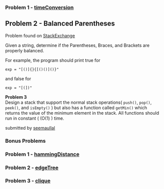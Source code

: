
### Problem 1 - [timeConversion](https://github.com/WomenWhoCodeNYC/Algorithms/blob/master/challenges/timeConversion/timeConversion.md)

## Problem 2 - Balanced Parentheses
Problem found on [StackExchange](http://codereview.stackexchange.com/questions/45916/check-for-balanced-parentheses)

Given a string, determine if the Parentheses, Braces, and Brackets are properly balanced.

For example, the program should print true for
```
exp = "[()]{}{[()()]()}"
```
and false for
```
exp = "[(])"
```

**Problem 3**  <br>
Design a stack that support the normal stack operations( `push()`, `pop()`, `peek()`, and `isEmpty()` ) but also has a function called `getMin()` which returns the value of the minimum element in the stack. All functions should run in constant ( (O(1) ) time.

submitted by [seemaullal](https://github.com/seemaullal)

### Bonus Problems 
### Problem 1 - [hammingDistance](https://github.com/WomenWhoCodeNYC/Algorithms/blob/master/challenges/hammingDistance/hammingDistance.md)
### Problem 2 - [edgeTree](https://github.com/WomenWhoCodeNYC/Algorithms/blob/master/challenges/edgeTree/edgeTree.md)
### Problem 3 - [clique](https://github.com/WomenWhoCodeNYC/Algorithms/blob/master/challenges/clique/clique.md)

